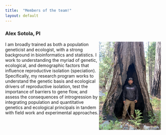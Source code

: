 ```yaml
---
title:  "Members of the team!"
layout: default
---
```


<h3>Alex Sotola, PI</h3>

<img src="assets/IMG_0332.jpg" align="right" alt="Mimulus guttatus growing wild" width="200px"/>

I am broadly trained as both a population geneticist and ecologist, with a strong background in bioinformatics and statistics. I work to understanding the myriad of genetic, ecological, and demographic factors that influence reproductive isolation (speciation). Specifically, my research program works to understand the genetic basis and ecological drivers of reproductive isolation, test the importance of barriers to gene flow, and assess the consequences of introgression by integrating population and quantitative genetics and ecological principals in tandem with field work and experimental approaches.


<br clear="right"/>
